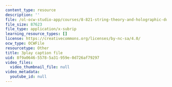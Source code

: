 ```yaml
---
content_type: resource
description: ''
file: /ol-ocw-studio-app/courses/8-821-string-theory-and-holographic-duality-fall-2014/8f9a064655785a31959e0d726af79297_jhyWwA_bJ5A.vtt
file_size: 87623
file_type: application/x-subrip
learning_resource_types: []
license: https://creativecommons.org/licenses/by-nc-sa/4.0/
ocw_type: OCWFile
resourcetype: Other
title: 3play caption file
uid: 8f9a0646-5578-5a31-959e-0d726af79297
video_files:
  video_thumbnail_file: null
video_metadata:
  youtube_id: null
---
```


